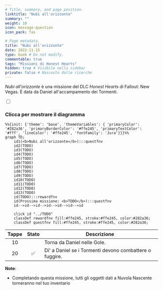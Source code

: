 ```yaml
---
# Title, summary, and page position.
linktitle: "Nubi all'orizzonte"
summary: ""
weight: 10
icon: message-question
icon_pack: fas

# Page metadata.
title: "Nubi all'orizzonte"
date: 2022-11-15
type: book # Do not modify.
commentable: true
tags: "Missioni di Honest Hearts"
hidden: true # Visibile nella sidebar
private: false # Nascosto dalle ricerche
---
```


<div class="fnv">


*Nubi all'orizzonte* è una missione del DLC *Honest Hearts* di Fallout: New Vegas. È data da Daniel all'accampamento dei Tormenti.


<section class="chart-collapse">
<input type="checkbox" name="collapse2" id="handle2">
<h3 class="handle">
<label for="handle2">Clicca per mostrare il diagramma</label>
</h3>
<div class="content">

```mermaid
%%{init: {'theme': 'base', 'themeVariables': { 'primaryColor': '#282a36', 'primaryBorderColor': '#ffe245', 'primaryTextColor': '#fff', 'lineColor': '#ffe245', 'fontFamily': 'Jura'}}}%%
graph TD;
    id1(<b>Nubi all'orizzonte</b>):::questfnv
    id2(TODO)
    id3(TODO)
    id4(TODO)
    id5(TODO)
    id6(TODO)
    id7(TODO) 
    id8(TODO)
    id9(TODO)
    id10(TODO)
    id11(TODO)
    id12(TODO)
    id13(TODO) 
    id(TODO):::rewardfnv
    id(Prossima missione: <b>TODO</b>):::questfnv
    id-->id-->id-->id-->id-->id-->id
    
    click id "../TODO"
    classDef rewardfnv fill:#ffe245, stroke:#ffe245, color:#282a36;
    classDef questfnv fill:#ffe245, stroke:#ffe245, color:#282a36;
```

</div>
</section>

| Tappe |       Stato        | Descrizione |
|:-----:|:------------------:| ----------- |
|                           10                          |            | Torna da Daniel nelle Gole.                                                                                                                                                 |
|                           20                          | :white_check_mark: | Di' a Daniel se i Tormenti devono combattere o fuggire.                                                                                                                     |






**Note**:
- Completando questa missione, tutti gli oggetti dati a Nuvola Nascente torneranno nel tuo inventario 


</div>


